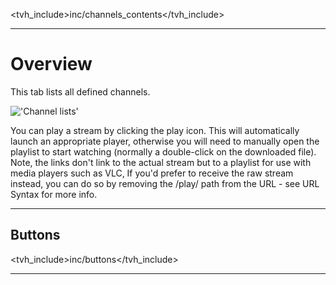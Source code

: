 <tvh_include>inc/channels_contents</tvh_include>

---

# Overview

This tab lists all defined channels.

!['Channel lists'](static/img/doc/channel/channels_tab.png)

You can play a stream by clicking the play icon. This will automatically launch an appropriate player, otherwise you will need to manually open the playlist to start watching (normally a double-click on the downloaded file).
Note, the links don't link to the actual stream but to a playlist for use with media players such as VLC, If you'd prefer to receive the raw stream instead, you can do so by removing the /play/ path from the URL - see URL Syntax for more info.

---

## Buttons

<tvh_include>inc/buttons</tvh_include>

---
